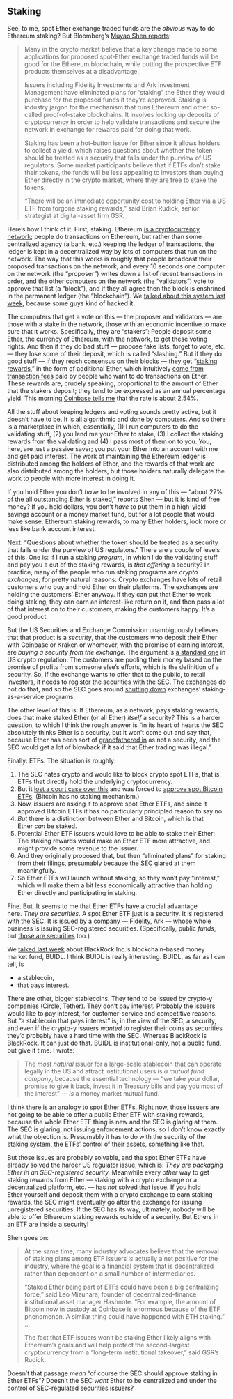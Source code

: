 
## Staking

See, to me, spot Ether exchange traded funds are the _obvious_ way to do Ethereum staking? But Bloomberg’s [Muyao Shen reports](https://link.mail.bloombergbusiness.com/click/35478826.273787/aHR0cHM6Ly93d3cuYmxvb21iZXJnLmNvbS9uZXdzL2FydGljbGVzLzIwMjQtMDUtMjIvYS1ob3QtYnV0dG9uLWlzc3VlLWZvci1zZWMtdGhyZWF0ZW5zLXRvLWVyb2RlLWV0aGVyLWV0Zi1kZW1hbmQ_Y21waWQ9QkJEMDUyMzI0X01PTkVZU1RVRkYmdXRtX21lZGl1bT1lbWFpbCZ1dG1fc291cmNlPW5ld3NsZXR0ZXImdXRtX3Rlcm09MjQwNTIzJnV0bV9jYW1wYWlnbj1tb25leXN0dWZm/60e87ce39a995a4b1a2deb96Bb6a83674):

> Many in the crypto market believe that a key change made to some applications for proposed spot-Ether exchange traded funds will be good for the Ethereum blockchain, while putting the prospective ETF products themselves at a disadvantage.
> 
> Issuers including Fidelity Investments and Ark Investment Management have eliminated plans for “staking” the Ether they would purchase for the proposed funds if they’re approved. Staking is industry jargon for the mechanism that runs Ethereum and other so-called proof-of-stake blockchains. It involves locking up deposits of cryptocurrency in order to help validate transactions and secure the network in exchange for rewards paid for doing that work.
> 
> Staking has been a hot-button issue for Ether since it allows holders to collect a yield, which raises questions about whether the token should be treated as a security that falls under the purview of US regulators. Some market participants believe that if ETFs don’t stake their tokens, the funds will be less appealing to investors than buying Ether directly in the crypto market, where they are free to stake the tokens.
> 
> “There will be an immediate opportunity cost to holding Ether via a US ETF from forgone staking rewards,” said Brian Rudick, senior strategist at digital-asset firm GSR.

Here’s how I think of it. First, staking. Ethereum [is a cryptocurrency network](https://link.mail.bloombergbusiness.com/click/35478826.273787/aHR0cHM6Ly93d3cuYmxvb21iZXJnLmNvbS9mZWF0dXJlcy8yMDIyLXRoZS1jcnlwdG8tc3RvcnkvP2NtcGlkPUJCRDA1MjMyNF9NT05FWVNUVUZGJnV0bV9tZWRpdW09ZW1haWwmdXRtX3NvdXJjZT1uZXdzbGV0dGVyJnV0bV90ZXJtPTI0MDUyMyZ1dG1fY2FtcGFpZ249bW9uZXlzdHVmZiNhLWRpc3RyaWJ1dGVkLWNvbXB1dGVy/60e87ce39a995a4b1a2deb96Bbff96961); people do transactions on Ethereum, but rather than some centralized agency (a bank, etc.) keeping the ledger of transactions, the ledger is kept in a decentralized way by lots of computers that run on the network. The way that this works is roughly that people broadcast their proposed transactions on the network, and every 10 seconds one computer on the network (the “proposer”) writes down a list of recent transactions in order, and the other computers on the network (the “validators”) vote to approve that list (a “block”), and if they all agree then the block is enshrined in the permanent ledger (the “blockchain”). We [talked about this system last week](https://link.mail.bloombergbusiness.com/click/35478826.273787/aHR0cHM6Ly93d3cuYmxvb21iZXJnLmNvbS9vcGluaW9uL2FydGljbGVzLzIwMjQtMDUtMTYvY3J5cHRvLWJyb3RoZXJzLWZyb250LXJhbi10aGUtZnJvbnQtcnVubmVycz9jbXBpZD1CQkQwNTIzMjRfTU9ORVlTVFVGRiZ1dG1fbWVkaXVtPWVtYWlsJnV0bV9zb3VyY2U9bmV3c2xldHRlciZ1dG1fdGVybT0yNDA1MjMmdXRtX2NhbXBhaWduPW1vbmV5c3R1ZmY/60e87ce39a995a4b1a2deb96B3ad54020), because some guys kind of hacked it.

The computers that get a vote on this — the proposer and validators — are those with a stake in the network, those with an economic incentive to make sure that it works. Specifically, they are “stakers”: People deposit some Ether, the currency of Ethereum, with the network, to get these voting rights. And then if they do bad stuff — propose fake lists, forget to vote, etc. — they lose some of their deposit, which is called “slashing.” But if they do good stuff — if they reach consensus on their blocks — they get “[staking rewards](https://link.mail.bloombergbusiness.com/click/35478826.273787/aHR0cHM6Ly9ldGhlcmV1bS5vcmcvZW4vZGV2ZWxvcGVycy9kb2NzL2NvbnNlbnN1cy1tZWNoYW5pc21zL3Bvcy9yZXdhcmRzLWFuZC1wZW5hbHRpZXMv/60e87ce39a995a4b1a2deb96B8751cf4e),” in the form of additional Ether, which intuitively [come from transaction fees](https://link.mail.bloombergbusiness.com/click/35478826.273787/aHR0cHM6Ly9ldGhlcmV1bS5vcmcvZW4vZGV2ZWxvcGVycy9kb2NzL2dhcy8/60e87ce39a995a4b1a2deb96B7310b31b) paid by people who want to do transactions on Ether. These rewards are, crudely speaking, proportional to the amount of Ether that the stakers deposit; they tend to be expressed as an annual percentage yield. This morning [Coinbase tells me](https://link.mail.bloombergbusiness.com/click/35478826.273787/aHR0cHM6Ly93d3cuY29pbmJhc2UuY29tL2Vhcm4vc3Rha2luZy9ldGhlcmV1bQ/60e87ce39a995a4b1a2deb96B0967e3a3) that the rate is about 2.54%. 

All the stuff about keeping ledgers and voting sounds pretty active, but it doesn’t have to be. It is all algorithmic and done by computers. And so there is a marketplace in which, essentially, (1) I run computers to do the validating stuff, (2) you lend me your Ether to stake, (3) I collect the staking rewards from the validating and (4) I pass most of them on to you. You, here, are just a passive saver; you put your Ether into an account with me and get paid interest. The work of maintaining the Ethereum ledger is distributed among the holders of Ether, and the rewards of that work are also distributed among the holders, but those holders naturally delegate the work to people with more interest in doing it. 

If you hold Ether you don’t _have_ to be involved in any of this — “about 27% of the all outstanding Ether is staked,” reports Shen — but it is kind of free money? If you hold dollars, you don’t _have_ to put them in a high-yield savings account or a money market fund, but for a lot people that would make sense. Ethereum staking rewards, to many Ether holders, look more or less like bank account interest.

Next: “Questions about whether the token should be treated as a security that falls under the purview of US regulators.” There are a couple of levels of this. One is: If I run a staking _program_, in which I do the validating stuff and pay you a cut of the staking rewards, is _that offering_ a security? In practice, many of the people who run staking programs are _crypto exchanges_, for pretty natural reasons: Crypto exchanges have lots of retail customers who buy and hold Ether on their platforms. The exchanges are holding the customers’ Ether anyway. If they can put that Ether to work doing staking, they can earn an interest-like return on it, and then pass a lot of that interest on to their customers, making the customers happy. It’s a good product.

But the US Securities and Exchange Commission unambiguously believes that that product is a _security_, that the customers who deposit their Ether with Coinbase or Kraken or whomever, with the promise of earning interest, are _buying a security from the exchange_. The argument is [a standard one](https://link.mail.bloombergbusiness.com/click/35478826.273787/aHR0cHM6Ly93d3cuYmxvb21iZXJnLmNvbS9vcGluaW9uL2FydGljbGVzLzIwMjMtMDYtMDYvdGhlLXNlYy1jb21lcy1mb3ItY3J5cHRvP2NtcGlkPUJCRDA1MjMyNF9NT05FWVNUVUZGJnV0bV9tZWRpdW09ZW1haWwmdXRtX3NvdXJjZT1uZXdzbGV0dGVyJnV0bV90ZXJtPTI0MDUyMyZ1dG1fY2FtcGFpZ249bW9uZXlzdHVmZg/60e87ce39a995a4b1a2deb96Bb4c1a6d6) in US crypto regulation: The customers are pooling their money based on the promise of profits from someone else’s efforts, which is the definition of a security. So, if the exchange wants to offer that to the public, to retail investors, it needs to register the securities with the SEC. The exchanges do not do that, and so the SEC goes around [shutting down](https://link.mail.bloombergbusiness.com/click/35478826.273787/aHR0cHM6Ly93d3cuYmxvb21iZXJnLmNvbS9vcGluaW9uL2FydGljbGVzLzIwMjMtMDItMTMvdGhlLXNlYy1jcmFja3MtZG93bi1vbi1jcnlwdG8_Y21waWQ9QkJEMDUyMzI0X01PTkVZU1RVRkYmdXRtX21lZGl1bT1lbWFpbCZ1dG1fc291cmNlPW5ld3NsZXR0ZXImdXRtX3Rlcm09MjQwNTIzJnV0bV9jYW1wYWlnbj1tb25leXN0dWZm/60e87ce39a995a4b1a2deb96Bd63e31af) exchanges’ staking-as-a-service programs.

The other level of this is: If Ethereum, as a network, pays staking rewards, does that make staked Ether (or all Ether) _itself_ a security? This is a harder question, to which I think the rough answer is “in its heart of hearts the SEC absolutely thinks Ether is a security, but it won’t come out and say that, because Ether has been sort of [grandfathered in](https://link.mail.bloombergbusiness.com/click/35478826.273787/aHR0cHM6Ly93d3cuYmxvb21iZXJnLmNvbS9vcGluaW9uL2FydGljbGVzLzIwMjMtMDYtMDcvd2hlbi1pcy1hLXRva2VuLW5vdC1hLXNlY3VyaXR5P2NtcGlkPUJCRDA1MjMyNF9NT05FWVNUVUZGJnV0bV9tZWRpdW09ZW1haWwmdXRtX3NvdXJjZT1uZXdzbGV0dGVyJnV0bV90ZXJtPTI0MDUyMyZ1dG1fY2FtcGFpZ249bW9uZXlzdHVmZg/60e87ce39a995a4b1a2deb96Bb480f24b) as not a security, and the SEC would get a lot of blowback if it said that Ether trading was illegal.”

Finally: ETFs. The situation is roughly:

1. The SEC hates crypto and would like to block crypto spot ETFs, that is, ETFs that directly hold the underlying cryptocurrency.
2. But it [lost a court case over this](https://link.mail.bloombergbusiness.com/click/35478826.273787/aHR0cHM6Ly93d3cuYmxvb21iZXJnLmNvbS9vcGluaW9uL2FydGljbGVzLzIwMjMtMDgtMjkvZ3JheXNjYWxlLWNhbi1iZS1hLWJpdGNvaW4tZXRmP2NtcGlkPUJCRDA1MjMyNF9NT05FWVNUVUZGJnV0bV9tZWRpdW09ZW1haWwmdXRtX3NvdXJjZT1uZXdzbGV0dGVyJnV0bV90ZXJtPTI0MDUyMyZ1dG1fY2FtcGFpZ249bW9uZXlzdHVmZg/60e87ce39a995a4b1a2deb96B2b82a78f) and was forced to [approve spot Bitcoin ETFs](https://link.mail.bloombergbusiness.com/click/35478826.273787/aHR0cHM6Ly93d3cuYmxvb21iZXJnLmNvbS9vcGluaW9uL2FydGljbGVzLzIwMjQtMDEtMTEvYml0Y29pbi1ldGZzLWFyZS1oZXJlLWZvci1yZWFsP2NtcGlkPUJCRDA1MjMyNF9NT05FWVNUVUZGJnV0bV9tZWRpdW09ZW1haWwmdXRtX3NvdXJjZT1uZXdzbGV0dGVyJnV0bV90ZXJtPTI0MDUyMyZ1dG1fY2FtcGFpZ249bW9uZXlzdHVmZg/60e87ce39a995a4b1a2deb96Bea45701f). (Bitcoin has no staking mechanism.)
3. Now, issuers are asking it to approve spot Ether ETFs, and since it approved Bitcoin ETFs it has no particularly principled reason to say no.
4. _But_ there is a distinction between Ether and Bitcoin, which is that Ether _can_ be staked.
5. Potential Ether ETF issuers would love to be able to stake their Ether: The staking rewards would make an Ether ETF more attractive, and might provide some revenue to the issuer.
6. And they originally proposed that, but then “eliminated plans” for staking from their filings, presumably because the SEC glared at them meaningfully.
7. So Ether ETFs will launch without staking, so they won’t pay “interest,” which will make them a bit less economically attractive than holding Ether directly and participating in staking.

Fine. But. It seems to me that Ether ETFs have a crucial advantage here. _They are securities_. A spot Ether ETF just is a security. It is registered with the SEC. It is issued by a company — Fidelity, Ark — whose whole business is issuing SEC-registered securities. (Specifically, public _funds_, but [those are securities](https://link.mail.bloombergbusiness.com/click/35478826.273787/aHR0cHM6Ly93d3cubWZhYWx0cy5vcmcvd3AtY29udGVudC91cGxvYWRzLzIwMTMvMDkvQ2l0aS00MC1BY3QtRnVuZHMtV2hpdGUtUGFwZXItSnVseS0yMDEzLTIucGRm/60e87ce39a995a4b1a2deb96Bcfc111a9) too.) 

We [talked last week](https://link.mail.bloombergbusiness.com/click/35478826.273787/aHR0cHM6Ly93d3cuYmxvb21iZXJnLmNvbS9vcGluaW9uL2FydGljbGVzLzIwMjQtMDUtMTUvYW1jLXJvZGUtdGhlLW1lbWUtcmFsbHk_Y21waWQ9QkJEMDUyMzI0X01PTkVZU1RVRkYmdXRtX21lZGl1bT1lbWFpbCZ1dG1fc291cmNlPW5ld3NsZXR0ZXImdXRtX3Rlcm09MjQwNTIzJnV0bV9jYW1wYWlnbj1tb25leXN0dWZm/60e87ce39a995a4b1a2deb96Be8296d5a) about BlackRock Inc.’s blockchain-based money market fund, BUIDL. I think BUIDL is really interesting. BUIDL, as far as I can tell, is 

- a stablecoin,
- that pays interest.

There are other, bigger stablecoins. They tend to be issued by crypto-y companies (Circle, Tether). They don’t pay interest. Probably the issuers would like to pay interest, for customer-service and competitive reasons. But “a stablecoin that pays interest” is, in the view of the SEC, a security, and even if the crypto-y issuers _wanted_ to register their coins as securities they’d probably have a hard time with the SEC. Whereas BlackRock is BlackRock. It can just do that. BUIDL is institutional-only, not a public fund, but give it time. I wrote:

> The _most natural_ issuer for a large-scale stablecoin that can operate legally in the US and attract institutional users is _a mutual fund company_, because the essential technology — “we take your dollar, promise to give it back, invest it in Treasury bills and pay you most of the interest” — _is_ a money market mutual fund.

I think there is an analogy to spot Ether ETFs. Right now, those issuers are not going to be able to offer a public Ether ETF with staking rewards, because the whole Ether ETF thing is new and the SEC is glaring at them. The SEC is glaring, not issuing enforcement actions, so I don’t know exactly what the objection is. Presumably it has to do with the security of the staking system, the ETFs’ control of their assets, something like that.

But those issues are probably solvable, and the spot Ether ETFs have already solved the harder US regulator issue, which is: _They are packaging Ether in an SEC-registered security._ Meanwhile every _other_ way to get staking rewards from Ether — staking with a crypto exchange or a decentralized platform, etc. — has _not_ solved that issue. If you hold Ether yourself and deposit them with a crypto exchange to earn staking rewards, the SEC might eventually go after the exchange for issuing unregistered securities. If the SEC has its way, ultimately, nobody will be able to offer Ethereum staking rewards outside of a security. But Ethers in an ETF are inside a security!

Shen goes on:

> At the same time, many industry advocates believe that the removal of staking plans among ETF issuers is actually a net positive for the industry, where the goal is a financial system that is decentralized rather than dependent on a small number of intermediaries.
> 
> “Staked Ether being part of ETFs could have been a big centralizing force,” said Leo Mizuhara, founder of decentralized-finance institutional asset manager Hashnote. “For example, the amount of Bitcoin now in custody at Coinbase is enormous because of the ETF phenomenon. A similar thing could have happened with ETH staking.” ...
> 
> The fact that ETF issuers won’t be staking Ether likely aligns with Ethereum’s goals and will help protect the second-largest cryptocurrency from a “long-term institutional takeover,” said GSR’s Rudick.

Doesn’t that passage _mean_ “of course the SEC should approve staking in Ether ETFs”? Doesn’t the SEC _want_ Ether to be centralized and under the control of SEC-regulated securities issuers?
